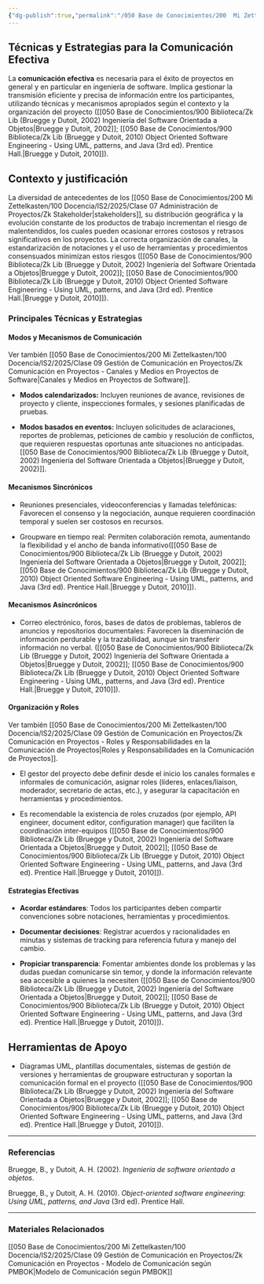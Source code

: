 ```yaml
---
{"dg-publish":true,"permalink":"/050 Base de Conocimientos/200  Mi Zettelkasten/100 Docencia/IS2/2025/Clase 09 Gestión de Comunicación en Proyectos/Zk Comunicación en Proyectos - Técnicas y Estrategias para la Comunicación Efectiva/","tags":["#definir"]}
---
```


## Técnicas y Estrategias para la Comunicación Efectiva

La **comunicación efectiva** es necesaria para el éxito de proyectos en general y en particular en ingeniería de software. Implica gestionar la transmisión eficiente y precisa de información entre los participantes, utilizando técnicas y mecanismos apropiados según el contexto y la organización del proyecto ([[050 Base de Conocimientos/900 Biblioteca/Zk Lib (Bruegge y Dutoit, 2002) Ingeniería del Software Orientada a Objetos\|Bruegge y Dutoit, 2002]]; [[050 Base de Conocimientos/900 Biblioteca/Zk Lib (Bruegge y Dutoit, 2010) Object Oriented Software Engineering -  Using UML, patterns, and Java (3rd ed). Prentice Hall.\|Bruegge y Dutoit, 2010]]).

## Contexto y justificación

La diversidad de antecedentes de los [[050 Base de Conocimientos/200  Mi Zettelkasten/100 Docencia/IS2/2025/Clase 07 Administración de Proyectos/Zk Stakeholder\|stakeholders]], su distribución geográfica y la evolución constante de los productos de trabajo incrementan el riesgo de malentendidos, los cuales pueden ocasionar errores costosos y retrasos significativos en los proyectos. La correcta organización de canales, la estandarización de notaciones y el uso de herramientas y procedimientos consensuados minimizan estos riesgos ([[050 Base de Conocimientos/900 Biblioteca/Zk Lib (Bruegge y Dutoit, 2002) Ingeniería del Software Orientada a Objetos\|Bruegge y Dutoit, 2002]]; [[050 Base de Conocimientos/900 Biblioteca/Zk Lib (Bruegge y Dutoit, 2010) Object Oriented Software Engineering -  Using UML, patterns, and Java (3rd ed). Prentice Hall.\|Bruegge y Dutoit, 2010]]).

### Principales Técnicas y Estrategias

#### Modos y Mecanismos de Comunicación

Ver también [[050 Base de Conocimientos/200  Mi Zettelkasten/100 Docencia/IS2/2025/Clase 09 Gestión de Comunicación en Proyectos/Zk Comunicación en Proyectos - Canales y Medios en Proyectos de Software\|Canales y Medios en Proyectos de Software]].

- **Modos calendarizados:** Incluyen reuniones de avance, revisiones de proyecto y cliente, inspecciones formales, y sesiones planificadas de pruebas.
    
- **Modos basados en eventos:** Incluyen solicitudes de aclaraciones, reportes de problemas, peticiones de cambio y resolución de conflictos, que requieren respuestas oportunas ante situaciones no anticipadas. [[050 Base de Conocimientos/900 Biblioteca/Zk Lib (Bruegge y Dutoit, 2002) Ingeniería del Software Orientada a Objetos\|(Bruegge y Dutoit, 2002)]].
    
#### Mecanismos Sincrónicos

- Reuniones presenciales, videoconferencias y llamadas telefónicas: Favorecen el consenso y la negociación, aunque requieren coordinación temporal y suelen ser costosos en recursos.
    
- Groupware en tiempo real: Permiten colaboración remota, aumentando la flexibilidad y el ancho de banda informativo([[050 Base de Conocimientos/900 Biblioteca/Zk Lib (Bruegge y Dutoit, 2002) Ingeniería del Software Orientada a Objetos\|Bruegge y Dutoit, 2002]]; [[050 Base de Conocimientos/900 Biblioteca/Zk Lib (Bruegge y Dutoit, 2010) Object Oriented Software Engineering -  Using UML, patterns, and Java (3rd ed). Prentice Hall.\|Bruegge y Dutoit, 2010]]).

#### Mecanismos Asincrónicos

- Correo electrónico, foros, bases de datos de problemas, tableros de anuncios y repositorios documentales: Favorecen la diseminación de información perdurable y la trazabilidad, aunque sin transferir información no verbal. ([[050 Base de Conocimientos/900 Biblioteca/Zk Lib (Bruegge y Dutoit, 2002) Ingeniería del Software Orientada a Objetos\|Bruegge y Dutoit, 2002]]; [[050 Base de Conocimientos/900 Biblioteca/Zk Lib (Bruegge y Dutoit, 2010) Object Oriented Software Engineering -  Using UML, patterns, and Java (3rd ed). Prentice Hall.\|Bruegge y Dutoit, 2010]]).

#### Organización y Roles

Ver también [[050 Base de Conocimientos/200  Mi Zettelkasten/100 Docencia/IS2/2025/Clase 09 Gestión de Comunicación en Proyectos/Zk Comunicación en Proyectos - Roles y Responsabilidades en la Comunicación de Proyectos\|Roles y Responsabilidades en la Comunicación de Proyectos]].

- El gestor del proyecto debe definir desde el inicio los canales formales e informales de comunicación, asignar roles (líderes, enlaces/liaison, moderador, secretario de actas, etc.), y asegurar la capacitación en herramientas y procedimientos.
    
- Es recomendable la existencia de roles cruzados (por ejemplo, API engineer, document editor, configuration manager) que faciliten la coordinación inter-equipos ([[050 Base de Conocimientos/900 Biblioteca/Zk Lib (Bruegge y Dutoit, 2002) Ingeniería del Software Orientada a Objetos\|Bruegge y Dutoit, 2002]]; [[050 Base de Conocimientos/900 Biblioteca/Zk Lib (Bruegge y Dutoit, 2010) Object Oriented Software Engineering -  Using UML, patterns, and Java (3rd ed). Prentice Hall.\|Bruegge y Dutoit, 2010]]).

#### Estrategias Efectivas

- **Acordar estándares**: Todos los participantes deben compartir convenciones sobre notaciones, herramientas y procedimientos.
    
- **Documentar decisiones**: Registrar acuerdos y racionalidades en minutas y sistemas de tracking para referencia futura y manejo del cambio.
    
- **Propiciar transparencia**: Fomentar ambientes donde los problemas y las dudas puedan comunicarse sin temor, y donde la información relevante sea accesible a quienes la necesiten ([[050 Base de Conocimientos/900 Biblioteca/Zk Lib (Bruegge y Dutoit, 2002) Ingeniería del Software Orientada a Objetos\|Bruegge y Dutoit, 2002]]; [[050 Base de Conocimientos/900 Biblioteca/Zk Lib (Bruegge y Dutoit, 2010) Object Oriented Software Engineering -  Using UML, patterns, and Java (3rd ed). Prentice Hall.\|Bruegge y Dutoit, 2010]]).

## Herramientas de Apoyo

- Diagramas UML, plantillas documentales, sistemas de gestión de versiones y herramientas de groupware estructuran y soportan la comunicación formal en el proyecto ([[050 Base de Conocimientos/900 Biblioteca/Zk Lib (Bruegge y Dutoit, 2002) Ingeniería del Software Orientada a Objetos\|Bruegge y Dutoit, 2002]]; [[050 Base de Conocimientos/900 Biblioteca/Zk Lib (Bruegge y Dutoit, 2010) Object Oriented Software Engineering -  Using UML, patterns, and Java (3rd ed). Prentice Hall.\|Bruegge y Dutoit, 2010]]).

---
### Referencias

<div class="transclusion internal-embed is-loaded"><div class="markdown-embed">



Bruegge, B., y Dutoit, A. H. (2002). _Ingeniería de software orientado a objetos_. 

</div></div>


<div class="transclusion internal-embed is-loaded"><div class="markdown-embed">



Bruegge, B., y Dutoit, A. H. (2010). _Object-oriented software engineering: Using UML, patterns, and Java_ (3rd ed). Prentice Hall. 

</div></div>


---
### Materiales Relacionados
[[050 Base de Conocimientos/200  Mi Zettelkasten/100 Docencia/IS2/2025/Clase 09 Gestión de Comunicación en Proyectos/Zk Comunicación en Proyectos - Modelo de Comunicación según PMBOK\|Modelo de Comunicación según PMBOK]]


